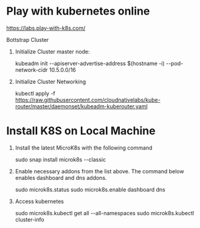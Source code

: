 # Play with kubernetes online 
https://labs.play-with-k8s.com/


Bottstrap Cluster
1. Initialize Cluster master node:

   kubeadm init --apiserver-advertise-address $(hostname -i) --pod-network-cidr 10.5.0.0/16
2. Initialize Cluster Networking

   kubectl apply -f https://raw.githubusercontent.com/cloudnativelabs/kube-router/master/daemonset/kubeadm-kuberouter.yaml
   
 # Install K8S on Local Machine
 
 1. Install the latest MicroK8s with the following command
 
      sudo snap install microk8s --classic
      
 2. Enable necessary addons from the list above. The command below enables dashboard and dns addons.
 
     sudo microk8s.status
     sudo microk8s.enable dashboard dns
     
 3. Access kubernetes
 
      sudo microk8s.kubectl get all --all-namespaces
      sudo microk8s.kubectl cluster-info
      
      
      


